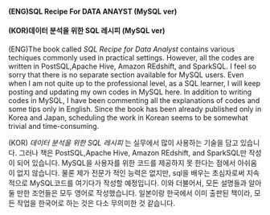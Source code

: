 #### (ENG)SQL Recipe For DATA ANAYST (MySQL ver)
#### (KOR)데이터 분석을 위한 SQL 레시피 (MySQL ver)

(ENG)The book called _SQL Recipe for Data  Analyst_ contains various techiques commonly used in practical settings. However, all the 
     codes are written in PostSQL,Apache Hive, Amazon REdshift, and SparkSQL. I feel so sorry that there is no separate section available      for MySQL users. Even when I am not quite up to the professional level, as a SQL learner, I will keep posting and updating my own          codes in MySQL here. In addition to writing codes in MySQL, I have been commenting all the explanations of codes and some tips only        in English. Since the book has been already published only in Korea and Japan, scheduling the work  in Korean seems to be somewhat            trivial and time-consuming. 
 
 (KOR) _데이터 분석을 위한 SQL 레시피_ 는  실무에서 많이 사용하는 기술을 담고 있습니다. 그러나 책은   PostSQL,Apache Hive, Amazon REdshift, and 
       SparkSQL만 작성이 되어 있습니다. MySQL을 사용자를 위한 코드를 제공하지 못 한다는 점에서 아쉬움이 없지 않습니다. 물론 제가 전문가 
       적인 능력은 없지만, sql을 배우는 초심자로써 지속적으로  MySQL코드를 여기다가 작성할 예정입니다. 이와 더불어서, 모든 설명들과 알아 둘 만한
       조언들은 모두 영어로 작성했습니다. 일본이랑 한국에서 이미 출판된 책이라, 모든 작업을 한국어로 하는 것은 다소 무의미한 것 같습니다. 
       
  

    
  
